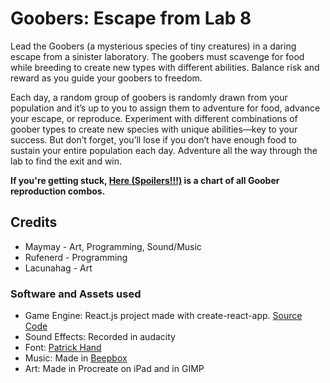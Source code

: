 # Goobers: Escape from Lab 8

Lead the Goobers (a mysterious species of tiny creatures) in a daring escape from a sinister laboratory. The goobers must scavenge for food while breeding to create new types with different abilities. Balance risk and reward as you guide your goobers to freedom.

Each day, a random group of goobers is randomly drawn from your population and it’s up to you to assign them to adventure for food, advance your escape, or reproduce. Experiment with different combinations of goober types to create new species with unique abilities—key to your success. But don’t forget, you’ll lose if you don’t have enough food to sustain your entire population each day. Adventure all the way through the lab to find the exit and win.


**If you're getting stuck, [Here (Spoilers!!!)](https://github.com/rufenerd/ludum56/blob/main/public/assets/Goober_Reproduction.pdf) is a chart of all Goober reproduction combos.**

## Credits

- Maymay - Art, Programming, Sound/Music
- Rufenerd - Programming
- Lacunahag - Art

### Software and Assets used

- Game Engine: React.js project made with create-react-app. [Source Code](https://github.com/rufenerd/ludum56)
- Sound Effects: Recorded in audacity
- Font: [Patrick Hand](https://fonts.google.com/specimen/Patrick+Hand)
- Music: Made in [Beepbox](https://www.beepbox.co)
- Art: Made in Procreate on iPad and in GIMP
